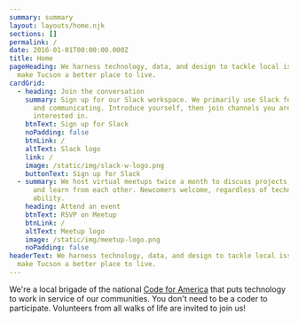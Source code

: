 ```yaml
---
summary: summary
layout: layouts/home.njk
sections: []
permalink: /
date: 2016-01-01T00:00:00.000Z
title: Home
pageHeading: We harness technology, data, and design to tackle local issues and
  make Tucson a better place to live.
cardGrid:
  - heading: Join the conversation
    summary: Sign up for our Slack workspace. We primarily use Slack for connecting
      and communicating. Introduce yourself, then join channels you are
      interested in.
    btnText: Sign up for Slack
    noPadding: false
    btnLink: /
    altText: Slack logo
    link: /
    image: /static/img/slack-w-logo.png
    buttonText: Sign up for Slack
  - summary: We host virtual meetups twice a month to discuss projects, collaborate,
      and learn from each other. Newcomers welcome, regardless of technical
      ability.
    heading: Attend an event
    btnText: RSVP on Meetup
    btnLink: /
    altText: Meetup logo
    image: /static/img/meetup-logo.png
    noPadding: false
headerText: We harness technology, data, and design to tackle local issues and
  make Tucson a better place to live.
---
```

We're a local brigade of the national [Code for America](https://codeforamerica.org/) that puts technology to work in service of our communities. You don't need to be a coder to participate. Volunteers from all walks of life are invited to join us!